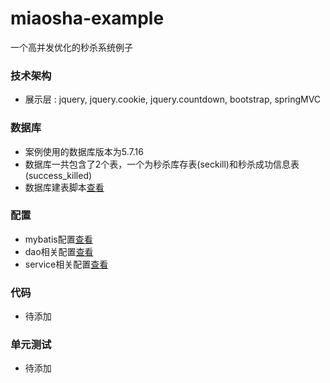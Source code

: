 # miaosha-example
一个高并发优化的秒杀系统例子

### 技术架构
* 展示层 : jquery, jquery.cookie, jquery.countdown, bootstrap, springMVC


### 数据库
* 案例使用的数据库版本为5.7.16
* 数据库一共包含了2个表，一个为秒杀库存表(seckill)和秒杀成功信息表(success_killed)
* 数据库建表脚本[查看](https://github.com/l81893521/miaosha-example/blob/master/src/main/sql/schema.sql)

### 配置
* mybatis配置[查看](https://github.com/l81893521/miaosha-example/blob/master/src/main/resources/mybatis-config.xml)
* dao相关配置[查看](https://github.com/l81893521/miaosha-example/blob/master/src/main/resources/spring/spring-dao.xml)
* service相关配置[查看](https://github.com/l81893521/miaosha-example/blob/master/src/main/resources/spring/spring-service.xml)

### 代码
* 待添加

### 单元测试
* 待添加